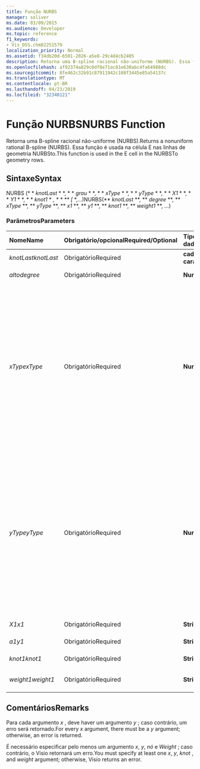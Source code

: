 ```yaml
---
title: Função NURBS
manager: soliver
ms.date: 03/09/2015
ms.audience: Developer
ms.topic: reference
f1_keywords:
- Vis_DSS.chm82251579
localization_priority: Normal
ms.assetid: f34db20d-6501-2026-a5e8-29c4d4cb2405
description: Retorna uma B-spline racional não-uniforme (NURBS). Essa função é usada na célula E nas linhas de geometria NURBSto.
ms.openlocfilehash: af92374a829c0df8e71ac81e630abc4fa64988dc
ms.sourcegitcommit: 8fe462c32b91c87911942c188f3445e85a54137c
ms.translationtype: MT
ms.contentlocale: pt-BR
ms.lasthandoff: 04/23/2019
ms.locfileid: "32340121"
---
```

# <a name="nurbs-function"></a><span data-ttu-id="c919b-104">Função NURBS</span><span class="sxs-lookup"><span data-stu-id="c919b-104">NURBS Function</span></span>

<span data-ttu-id="c919b-105">Retorna uma B-spline racional não-uniforme (NURBS).</span><span class="sxs-lookup"><span data-stu-id="c919b-105">Returns a nonuniform rational B-spline (NURBS).</span></span> <span data-ttu-id="c919b-106">Essa função é usada na célula E nas linhas de geometria NURBSto.</span><span class="sxs-lookup"><span data-stu-id="c919b-106">This function is used in the E cell in the NURBSTo geometry rows.</span></span>
  
## <a name="syntax"></a><span data-ttu-id="c919b-107">Sintaxe</span><span class="sxs-lookup"><span data-stu-id="c919b-107">Syntax</span></span>

<span data-ttu-id="c919b-108">NURBS (\* \* *knotLast* \* \*, \* \* *grau* \* \*, \* \* *xType* \* \*, \* \* *yType* \* \*, \* \* *X1* \* \*, \* \* *Y1* \* \*, \* \* *knot1* \* *, \* \* \*\* [* \*,...)</span><span class="sxs-lookup"><span data-stu-id="c919b-108">NURBS(\*\* *knotLast* \*\*, \*\* *degree* \*\*, \*\* *xType* \*\*, \*\* *yType* \*\*, \*\* *x1* \*\*, \*\* *y1* \*\*, \*\* *knot1* \*\*, \*\* *weight1* \*\*, ...)</span></span> 
  
### <a name="parameters"></a><span data-ttu-id="c919b-109">Parâmetros</span><span class="sxs-lookup"><span data-stu-id="c919b-109">Parameters</span></span>

|<span data-ttu-id="c919b-110">**Nome**</span><span class="sxs-lookup"><span data-stu-id="c919b-110">**Name**</span></span>|<span data-ttu-id="c919b-111">**Obrigatório/opcional**</span><span class="sxs-lookup"><span data-stu-id="c919b-111">**Required/Optional**</span></span>|<span data-ttu-id="c919b-112">**Tipo de dados**</span><span class="sxs-lookup"><span data-stu-id="c919b-112">**Data Type**</span></span>|<span data-ttu-id="c919b-113">**Descrição**</span><span class="sxs-lookup"><span data-stu-id="c919b-113">**Description**</span></span>|
|:-----|:-----|:-----|:-----|
| <span data-ttu-id="c919b-114">_knotLast_</span><span class="sxs-lookup"><span data-stu-id="c919b-114">_knotLast_</span></span> <br/> |<span data-ttu-id="c919b-115">Obrigatório</span><span class="sxs-lookup"><span data-stu-id="c919b-115">Required</span></span>  <br/> |<span data-ttu-id="c919b-116">**cadeia de caracteres**</span><span class="sxs-lookup"><span data-stu-id="c919b-116">**string**</span></span> <br/> | <span data-ttu-id="c919b-117">O último nó.</span><span class="sxs-lookup"><span data-stu-id="c919b-117">The last knot.</span></span>  <br/> |
| <span data-ttu-id="c919b-118">_alto_</span><span class="sxs-lookup"><span data-stu-id="c919b-118">_degree_</span></span> <br/> |<span data-ttu-id="c919b-119">Obrigatório</span><span class="sxs-lookup"><span data-stu-id="c919b-119">Required</span></span>  <br/> |<span data-ttu-id="c919b-120">**Numeric**</span><span class="sxs-lookup"><span data-stu-id="c919b-120">**Numeric**</span></span> <br/> |<span data-ttu-id="c919b-121">O grau da spline.</span><span class="sxs-lookup"><span data-stu-id="c919b-121">The spline's degree.</span></span>  <br/> |
| <span data-ttu-id="c919b-122">_xType_</span><span class="sxs-lookup"><span data-stu-id="c919b-122">_xType_</span></span> <br/> |<span data-ttu-id="c919b-123">Obrigatório</span><span class="sxs-lookup"><span data-stu-id="c919b-123">Required</span></span>  <br/> |<span data-ttu-id="c919b-124">**Numeric**</span><span class="sxs-lookup"><span data-stu-id="c919b-124">**Numeric**</span></span> <br/> |<span data-ttu-id="c919b-125">Especifica como interpretar os dados de entrada _x_ .</span><span class="sxs-lookup"><span data-stu-id="c919b-125">Specifies how to interpret the  _x_ input data.</span></span> <span data-ttu-id="c919b-126">Se _xType_ for 0, todos os dados de entrada _x_ serão interpretados como uma porcentagem de largura.</span><span class="sxs-lookup"><span data-stu-id="c919b-126">If  _xType_ is 0, all  _x_ input data is interpreted as a percentage of Width.</span></span> <span data-ttu-id="c919b-127">Se _xType_ for 1, todos os dados de entrada _x_ serão interpretados como coordenadas locais.</span><span class="sxs-lookup"><span data-stu-id="c919b-127">If  _xType_ is 1, all  _x_ input data is interpreted as local coordinates.</span></span>  <br/> |
| <span data-ttu-id="c919b-128">_yType_</span><span class="sxs-lookup"><span data-stu-id="c919b-128">_yType_</span></span> <br/> |<span data-ttu-id="c919b-129">Obrigatório</span><span class="sxs-lookup"><span data-stu-id="c919b-129">Required</span></span>  <br/> |<span data-ttu-id="c919b-130">**Numeric**</span><span class="sxs-lookup"><span data-stu-id="c919b-130">**Numeric**</span></span> <br/> |<span data-ttu-id="c919b-131">Especifica como interpretar os dados de entrada de _y_ .</span><span class="sxs-lookup"><span data-stu-id="c919b-131">Specifies how to interpret the  _y_ input data.</span></span> <span data-ttu-id="c919b-132">Se _yType_ for 0, todos os dados de entrada de _y_ serão interpretados como uma porcentagem de Height.</span><span class="sxs-lookup"><span data-stu-id="c919b-132">If  _yType_ is 0, all  _y_ input data is interpreted as a percentage of Height.</span></span> <span data-ttu-id="c919b-133">Se _yType_ for 1, todos os dados de entrada de _y_ serão interpretados como coordenadas locais.</span><span class="sxs-lookup"><span data-stu-id="c919b-133">If  _yType_ is 1, all  _y_ input data is interpreted as local coordinates.</span></span>  <br/> |
| <span data-ttu-id="c919b-134">_X1_</span><span class="sxs-lookup"><span data-stu-id="c919b-134">_x1_</span></span> <br/> |<span data-ttu-id="c919b-135">Obrigatório</span><span class="sxs-lookup"><span data-stu-id="c919b-135">Required</span></span>  <br/> |<span data-ttu-id="c919b-136">**String**</span><span class="sxs-lookup"><span data-stu-id="c919b-136">**String**</span></span> <br/> |<span data-ttu-id="c919b-137">Uma coordenada x.</span><span class="sxs-lookup"><span data-stu-id="c919b-137">An x-coordinate.</span></span>  <br/> |
| <span data-ttu-id="c919b-138">_a1_</span><span class="sxs-lookup"><span data-stu-id="c919b-138">_y1_</span></span> <br/> |<span data-ttu-id="c919b-139">Obrigatório</span><span class="sxs-lookup"><span data-stu-id="c919b-139">Required</span></span>  <br/> |<span data-ttu-id="c919b-140">**String**</span><span class="sxs-lookup"><span data-stu-id="c919b-140">**String**</span></span> <br/> |<span data-ttu-id="c919b-141">Uma coordenada y.</span><span class="sxs-lookup"><span data-stu-id="c919b-141">A y-coordinate.</span></span>  <br/> |
| <span data-ttu-id="c919b-142">_knot1_</span><span class="sxs-lookup"><span data-stu-id="c919b-142">_knot1_</span></span> <br/> |<span data-ttu-id="c919b-143">Obrigatório</span><span class="sxs-lookup"><span data-stu-id="c919b-143">Required</span></span>  <br/> |<span data-ttu-id="c919b-144">**String**</span><span class="sxs-lookup"><span data-stu-id="c919b-144">**String**</span></span> <br/> |<span data-ttu-id="c919b-145">Um nó na B-spline.</span><span class="sxs-lookup"><span data-stu-id="c919b-145">A knot on the B-spline.</span></span>  <br/> |
| <span data-ttu-id="c919b-146">_weight1_</span><span class="sxs-lookup"><span data-stu-id="c919b-146">_weight1_</span></span> <br/> |<span data-ttu-id="c919b-147">Obrigatório</span><span class="sxs-lookup"><span data-stu-id="c919b-147">Required</span></span>  <br/> |<span data-ttu-id="c919b-148">**String**</span><span class="sxs-lookup"><span data-stu-id="c919b-148">**String**</span></span> <br/> |<span data-ttu-id="c919b-149">Uma espessura na B-spline.</span><span class="sxs-lookup"><span data-stu-id="c919b-149">A weight on the B-spline.</span></span>  <br/> |
   
## <a name="remarks"></a><span data-ttu-id="c919b-150">Comentários</span><span class="sxs-lookup"><span data-stu-id="c919b-150">Remarks</span></span>

<span data-ttu-id="c919b-151">Para cada argumento *x* , deve haver um argumento *y* ; caso contrário, um erro será retornado.</span><span class="sxs-lookup"><span data-stu-id="c919b-151">For every  *x*  argument, there must be a  *y*  argument; otherwise, an error is returned.</span></span> 
  
<span data-ttu-id="c919b-152">É necessário especificar pelo menos um argumento *x*, *y*, *nó* e *Weight* ; caso contrário, o Visio retornará um erro.</span><span class="sxs-lookup"><span data-stu-id="c919b-152">You must specify at least one  *x*, *y*, *knot*  , and  *weight*  argument; otherwise, Visio returns an error.</span></span> 
  

